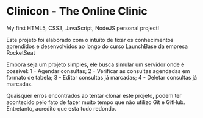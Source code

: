 # Clinicon - The Online Clinic
My first HTML5, CSS3, JavaScript, NodeJS personal project!

Este projeto foi elaborado com o intuíto de fixar os conhecimentos aprendidos e desenvolvidos ao longo do curso LaunchBase 
da empresa RocketSeat

Embora seja um projeto simples, ele busca simular um servidor onde é possível:
1 - Agendar consultas;
2 - Verificar as consultas agendadas em formato de tabela;
3 - Editar consultas já marcadas;
4 - Deletar consultas já marcadas.

Quaisquer erros encontrados ao tentar clonar este projeto, podem ter acontecido pelo fato de fazer muito tempo que não utilizo
Git e GitHub. Entretanto, acredito que esta tudo redondo.
